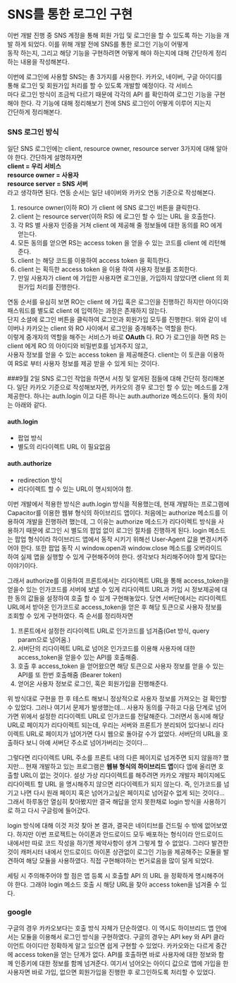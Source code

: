 # SNS를 통한 로그인 구현

이번 개발 진행 중 SNS 계정을 통해 회원 가입 및 로그인을 할 수 있도록 하는 기능을 개발 하게 되었다. 이를 위해 개발 전에 SNS를 통한 로그인 기능이 어떻게\
동작 하는지, 그리고 해당 기능을 구현하려면 어떻게 해야 하는지에 대해 간단하게 정리하는 내용을 작성해본다.

이번에 로그인에 사용할 SNS는 총 3가지를 사용한다. 카카오, 네이버, 구글 아이디를 통해 로그인 및 회원가입 처리를 할 수 있도록 개발할 예정이다. 각 서비스\
마다 로그인 방식이 조금씩 다르기 때문에 각각의 API 를 확인하여 로그인 기능을 구현해야 한다. 각 기능에 대해 정리해보기 전에 SNS 로그인이 어떻게 이루어 지는지\
간단하게 정리해본다.

### SNS 로그인 방식

일단 SNS 로그인에는 client, resource owner, resource server 3가지에 대해 알아야 한다. 간단하게 설명하자면\
**client = 우리 서비스**\
**resource owner = 사용자**\
**resource server = SNS 서버**\
라고 생각하면 된다. 연동 순서는 일단 네이버와 카카오 연동 기준으로 작성해본다.

1. resource owner(이하 RO) 가 client 에 SNS 로그인 버튼을 클릭한다.
2. client 는 resource server(이하 RS) 에 로그인 할 수 있는 URL 을 호출한다.
3. 각 RS 별 사용자 인증을 거쳐 client 에 제공해 줄 정보들에 대한 동의를 RO 에게 얻는다.
4. 모든 동의를 얻으면 RS는 access token 을 얻을 수 있는 코드를 client 에 리턴해준다.
5. client 는 해당 코드를 이용하여 access token 을 획득한다.
6. client 는 획득한 access token 을 이용 하여 사용자 정보를 조회한다.
7. 만일 사용자가 client 에 가입한 사용자면 로그인을, 가입하지 않았다면 client 의 회원가입 처리를 진행한다.

연동 순서를 유심히 보면 RO는  client 에 가입 혹은 로그인을 진행하긴 하지만 아이디와 패스워드를 별도로 client 에 입력하는 과정은 존재하지 않는다.\
단지 소셜에 로그인 버튼을 클릭하여 로그인과 회원가입 모두를 진행한다. 위와 같이 네이버나 카카오는 client 와 RO 사이에서 로그인을 중개해주는 역할을 한다.\
이렇게 중개자의 역할을 해주는 서비스가 바로 **OAuth** 다. RO 가 로그인을 하면 RS 는 client 에게 RO 의 아이디와 비밀번호를 넘겨주지 않고,\
사용자 정보를 얻을 수 있는 access token 을 제공해준다. client는 이 토큰을 이용하여 RS로 부터 사용자 정보를 제공 받을 수 있게 되는 것이다.


###9월 2일 
SNS 로그인 작업을 하면서 서칭 및 알게된 점들에 대해 간단히 정리해본다. 일단 카카오 기준으로 작성해보자면, 카카오의 경우 로그인 할 수 있는 
메소드를 2개 제공한다. 하나는 auth.login 이고 다른 하나는 auth.authorize 메소드이다. 둘의 차이는 아래와 같다.
#### auth.login
- 팝업 방식
- 별도의 리다이렉트 URL 이 필요없음

#### auth.authorize
- redirection 방식
- 리다이렉트 할 수 있는 URL이 명시되어야 함.

이번 개발에서 적용한 방식은 auth.login 방식을 적용했는데, 현재 개발하는 프로그램에 Capacitor를 이용한 웹뷰 형식의 하이브리드 앱이다. 
처음에는 authorize 메소드를 이용하여 개발을 진행하려 했는데, 그 이유는 authorize 메소드가 리다이렉트 방식을 사용하기 때문에 로그인 시
별도의 팝업 없이 로그인 절차를 진행하게 된다. login 메소드는 팝업 형식이라 하이브리드 앱에서 동작 시키기 위해선 User-Agent 값을 
변경시켜주어야 한다. 또한 팝업 동작 시 window.open과 window.close 메소드를 오버라이드 하여 실제 앱을 실행할 수 있게 구현해주어야 한다.
생각보다 처리해주어야 할게 많다는 이야기이다.

그래서 authorize를 이용하여 프론트에서는 리다이렉트 URL을 통해 access_token을 얻을수 있는 인가코드를 서버에 보낼 수 있게 
리다이렉트 URL과 가입 시 정보제공에 대한 동의 값들을 설정하여 호출 할 수 있게 구현해놓았다. 당연 서버단에서는 리다이렉트 URL에서 
받아온 인가코드로 access_token을 얻은 후 해당 토큰으로 사용자 정보를 조회할 수 있게 구현하였다. 즉 순서를 정리하자면
1. 프론트에서 설정한 리다이렉트 URL로 인가코드를 넘겨줌(Get 방식, query param으로 넘어옴.)
2. 서버단의 리다이렉트 URL로 넘어온 인가코드를 이용해 사용자에 대한 access_token을 얻을수 있는 API를 호출해줌.
3. 호출 후 access_token 을 얻어왔으면 해당 토큰으로 사용자 정보를 얻을 수 있는 API를 또 한번 호출해줌 (Bearer token)
4. 얻어온 사용자 정보로 로그인, 혹은 회원가입을 진행해준다.

위 방식대로 구현을 한 후 테스트 해보니 정상적으로 사용자 정보를 가져오는 걸 확인할 수 있었다. 그러나 여기서 문제가 발생했는데... 
사용자 동의를 구하고 다음 단계로 넘어가면 위에서 설정한 리다이렉트 URL로 인가코드를 전달해준다. 그러면서 동시에 해당 URL로 페이지가
리다이렉트 되는데, 우리는 서버와 프론트가 분리되어 있다보니 리다이렉트 URL로 페이지가 넘어가면 다시 웹으로 돌아갈 수가 없었다.
서버단의 URL을 호출하다 보니 아예 서버단 주소로 넘어가버리는 것이다... 

 그렇다면 리다이렉트 URL 주소를 프론트 내의 다른 페이지로 넘겨주면 되지 않을까? 했지만... 현재 개발하고 있는 프로그램은
**웹뷰 형식의 하이브리드 앱**이다 앱에 올리면 호출할 URL이 없는 것이다. 설상 가상 리다이렉트를 해주려면 카카오 개발자 페이지에도 
리다이렉트 할 URL 을 명시해주지 않으면 리다이렉트가 되지 않는다. 즉, 인가코드를 넘기고 나면 다시 원래 페이지 혹은 넘어가고싶은 페이지로
넘어갈수 없게 되는 것이다... 그래서 하루동안 열심히 찾아봤지만 결국 해답을 얻지 못한채로 login 방식을 사용하기로 하고 다시 구글링에 들어갔다.

login 방식에 대해 이것 저것 찾아 본 결과, 결국은 네이티브를 건드릴 수 밖에 없어보였다. 하지만 이번 프로젝트는 아이폰과 안드로이드 모두
배포하는 형식이라 안드로이드 내에서만 따로 코드 작성을 하기엔 제약사항이 생겨 그렇게 할 수 없었다. 그러다 발견한 것이 캐퍼시터 내에서
안드로이드 아이폰 상관없이 로그인 기능을 제공해주는 모듈을 발견하여 해당 모듈을 사용하였다. 직접 구현해야하는 번거로음을 많이 덜게 되었다.

세팅 시 주의해주어야 할 점은 앱 등록 시 호출할 API 의 URL 을 정확하게 명시해주어야 한다. 그래야 login 메소드 호출 시 해당 URL을 찾아
access token을 넘겨줄 수 있다.

### google
구글의 경우 카카오보다는 호출 방식 자체가 단순하였다. 이 역시도 하이브리드 앱 안에서는 모듈을 이용해서 로그인 방식을 구현하였다. 구글의 경우는
API key 와 API 클라이언트 아이디만 정확하게 알고 있으면 쉽게 구현할 수 있었다. 카카오와는 다르게 중간에 access token을 얻는 단계가 없다.
API를 호출하면 바로 사용자에 대한 정보와 함께 인증키에 대한 정보를 함께 넘겨준다. 여기서 넘어오는 아이디 값으로 앱에 가입을 한 사용자면 바로 가입,
없으면 회원가입을 진행한 후 로그인하도록 처리할 수 있었다.